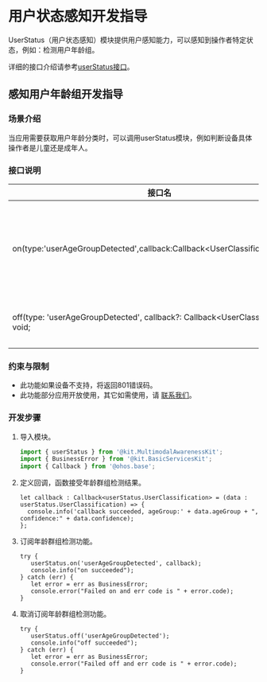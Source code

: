 # 用户状态感知开发指导
<!--Kit: Multimodal Awareness Kit-->
<!--Subsystem: MultimodalAwareness-->
<!--Owner: @dilligencer-->
<!--Designer: @zou_ye-->
<!--Tester: @judan-->
<!--Adviser: @hu-zhiqiong-->

UserStatus（用户状态感知）模块提供用户感知能力，可以感知到操作者特定状态，例如：检测用户年龄组。

详细的接口介绍请参考[userStatus接口](../../reference/apis-multimodalawareness-kit/js-apis-awareness-userStatus.md)。

## 感知用户年龄组开发指导
### 场景介绍
当应用需要获取用户年龄分类时，可以调用userStatus模块，例如判断设备具体操作者是儿童还是成年人。

### 接口说明

| 接口名                                                       | 描述                                   |
| ------------------------------------------------------------ | -------------------------------------- |
| on(type:'userAgeGroupDetected',callback:Callback&lt;UserClassification&gt;):void; | 订阅年龄群组检测功能，检测结果通过callback返回。 |
| off(type: 'userAgeGroupDetected', callback?: Callback&lt;UserClassification&gt;): void; | 取消年龄群组检测功能。                   |

### 约束与限制

 - 此功能如果设备不支持，将返回801错误码。
 - 此功能部分应用开放使用，其它如需使用，请 [联系我们](https://developer.huawei.com/consumer/cn/support/feedback)。

### 开发步骤

1. 导入模块。

   ```ts
   import { userStatus } from '@kit.MultimodalAwarenessKit';
   import { BusinessError } from '@kit.BasicServicesKit';
   import { Callback } from '@ohos.base';
   ```

2. 定义回调，函数接受年龄群组检测结果。

   ```
   let callback : Callback<userStatus.UserClassification> = (data : userStatus.UserClassification) => {
     console.info('callback succeeded, ageGroup:' + data.ageGroup + ", confidence:" + data.confidence);
   };
   ```

3. 订阅年龄群组检测功能。

   ```
   try {
      userStatus.on('userAgeGroupDetected', callback);  
      console.info("on succeeded");
   } catch (err) {
      let error = err as BusinessError;
      console.error("Failed on and err code is " + error.code);
   }
   ```

4. 取消订阅年龄群组检测功能。

   ```
   try {
      userStatus.off('userAgeGroupDetected');
      console.info("off succeeded");
   } catch (err) {
      let error = err as BusinessError;
      console.error("Failed off and err code is " + error.code);
   }
   ```
